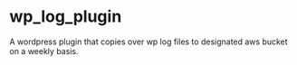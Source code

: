 # wp_log_plugin
A wordpress plugin that copies over wp log files to designated aws bucket on a weekly basis. 
